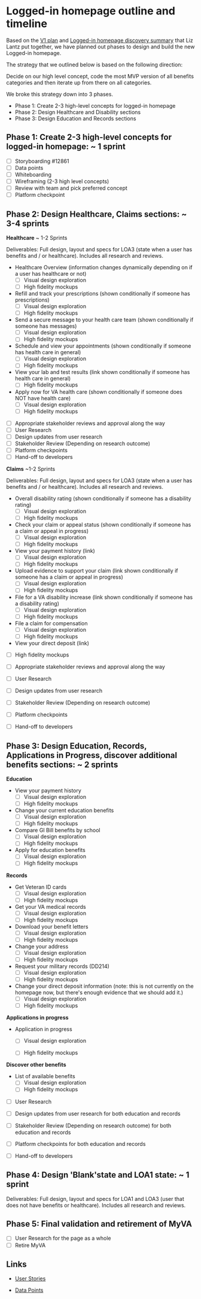 # Logged-in homepage outline and timeline

Based on the [V1 plan](https://github.com/department-of-veterans-affairs/va.gov-team/blob/master/products/identity-personalization/logged-in-homepage/2.0-redesign/product/v1-plan.md) and [Logged-in homepage discovery summary](https://github.com/department-of-veterans-affairs/va.gov-team/blob/master/products/identity-personalization/logged-in-homepage/2.0-redesign/discovery-and-research/discovery-summary.md) that Liz Lantz put together, we have planned out phases to design and build the new Logged-in homepage. 

The strategy that we outlined below is based on the following direction:

Decide on our high level concept, code the most MVP version of all benefits categories and then iterate up from there on all categories. 

We broke this strategy down into 3 phases.

- Phase 1: Create 2-3 high-level concepts for logged-in homepage
- Phase 2: Design Healthcare and Disability sections
- Phase 3: Design Education and Records sections

## Phase 1: Create 2-3 high-level concepts for logged-in homepage: ~ 1 sprint

- [ ] Storyboarding #12861
- [ ] Data points
- [ ] Whiteboarding
- [ ] Wireframing (2-3 high level concepts) 
- [ ] Review with team and pick preferred concept
- [ ] Platform checkpoint

## Phase 2: Design Healthcare, Claims sections: ~ 3-4 sprints

**Healthcare** ~ 1-2 Sprints

Deliverables: Full design, layout and specs for LOA3 (state when a user has benefits and / or healthcare). Includes all research and reviews.

- Healthcare Overview (information changes dynamically depending on if a user has healthcare or not)
  - [ ] Visual design exploration
  - [ ] High fidelity mockups
  
- Refill and track your prescriptions (shown conditionally if someone has prescriptions)
  - [ ] Visual design exploration
  - [ ] High fidelity mockups
  
- Send a secure message to your health care team (shown conditionally if someone has messages)
  - [ ] Visual design exploration
  - [ ] High fidelity mockups
  
- Schedule and view your appointments (shown conditionally if someone has health care in general)
  - [ ] Visual design exploration
  - [ ] High fidelity mockups
  
- View your lab and test results (link shown conditionally if someone has health care in general)
  - [ ] High fidelity mockups
  
- Apply now for VA health care (shown conditionally if someone does NOT have health care)
  - [ ] Visual design exploration
  - [ ] High fidelity mockups
  
- [ ] Appropriate stakeholder reviews and approval along the way
- [ ] User Research
- [ ] Design updates from user research
- [ ] Stakeholder Review (Depending on research outcome)
- [ ] Platform checkpoints 
- [ ] Hand-off to developers 

**Claims** ~1-2 Sprints

Deliverables: Full design, layout and specs for LOA3 (state when a user has benefits and / or healthcare). Includes all research and reviews.

- Overall disability rating (shown conditionally if someone has a disability rating)
  - [ ] Visual design exploration
  - [ ] High fidelity mockups

- Check your claim or appeal status (shown conditionally if someone has a claim or appeal in progress)
  - [ ] Visual design exploration
  - [ ] High fidelity mockups

- View your payment history (link)
  - [ ] Visual design exploration
  - [ ] High fidelity mockups

- Upload evidence to support your claim (link shown conditionally if someone has a claim or appeal in progress)
  - [ ] Visual design exploration
  - [ ] High fidelity mockups
 
- File for a VA disability increase (link shown conditionally if someone has a disability rating)
   - [ ] Visual design exploration
   - [ ] High fidelity mockups
 
- File a claim for compensation
   - [ ] Visual design exploration
   - [ ] High fidelity mockups
   
 - View your direct deposit (link)
  - [ ] High fidelity mockups
  
- [ ] Appropriate stakeholder reviews and approval along the way
- [ ] User Research
- [ ] Design updates from user research
- [ ] Stakeholder Review (Depending on research outcome)
- [ ] Platform checkpoints 
- [ ] Hand-off to developers 
  
   
## Phase 3: Design Education, Records, Applications in Progress, discover additional benefits sections: ~ 2 sprints

**Education**

- View your payment history
   - [ ] Visual design exploration
   - [ ] High fidelity mockups
   
- Change your current education benefits
   - [ ] Visual design exploration
   - [ ] High fidelity mockups

- Compare GI Bill benefits by school
   - [ ] Visual design exploration
   - [ ] High fidelity mockups
   
- Apply for education benefits
   - [ ] Visual design exploration
   - [ ] High fidelity mockups

**Records**

- Get Veteran ID cards
   - [ ] Visual design exploration
   - [ ] High fidelity mockups
   
- Get your VA medical records
   - [ ] Visual design exploration
   - [ ] High fidelity mockups
   
- Download your benefit letters
   - [ ] Visual design exploration
   - [ ] High fidelity mockups
   
- Change your address
   - [ ] Visual design exploration
   - [ ] High fidelity mockups
   
- Request your military records (DD214)
   - [ ] Visual design exploration
   - [ ] High fidelity mockups
   
- Change your direct deposit information (note: this is not currently on the homepage now, but there's enough evidence that we should add it.)
   - [ ] Visual design exploration
   - [ ] High fidelity mockups
   
**Applications in progress** 

- Application in progress
   - [ ] Visual design exploration
   - [ ] High fidelity mockups

   
**Discover other benefits**

- List of available benefits 
   - [ ] Visual design exploration
   - [ ] High fidelity mockups
   
- [ ] User Research
- [ ] Design updates from user research for both education and records
- [ ] Stakeholder Review (Depending on research outcome) for both education and records
- [ ] Platform checkpoints for both education and records
- [ ] Hand-off to developers


## Phase 4: Design 'Blank'state and LOA1 state: ~ 1 sprint

Deliverables: Full design, layout and specs for LOA1 and LOA3 (user that does not have benefits or healthcare). Includes all research and reviews.
 

## Phase 5: Final validation and retirement of MyVA

- [ ] User Research for the page as a whole
- [ ] Retire MyVA

## Links

- [User Stories]()

- [Data Points]()

